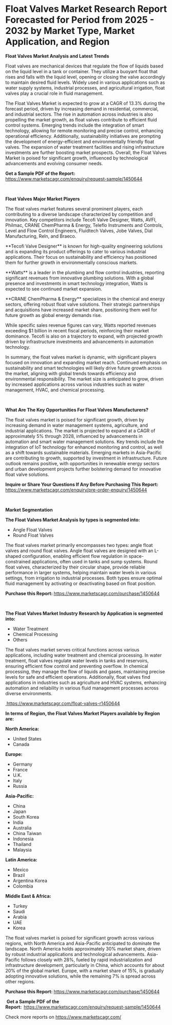 <p><h1>Float Valves Market Research Report Forecasted for Period from 2025 -  2032 by Market Type, Market Application, and Region</h1></p><p><strong>Float Valves Market Analysis and Latest Trends</strong></p>
<p><p>Float valves are mechanical devices that regulate the flow of liquids based on the liquid level in a tank or container. They utilize a buoyant float that rises and falls with the liquid level, opening or closing the valve accordingly to maintain desired fluid levels. Widely used in various applications such as water supply systems, industrial processes, and agricultural irrigation, float valves play a crucial role in fluid management.</p><p>The Float Valves Market is expected to grow at a CAGR of 13.3% during the forecast period, driven by increasing demand in residential, commercial, and industrial sectors. The rise in automation across industries is also propelling the market growth, as float valves contribute to efficient fluid control systems. Emerging trends include the integration of smart technology, allowing for remote monitoring and precise control, enhancing operational efficiency. Additionally, sustainability initiatives are prompting the development of energy-efficient and environmentally friendly float valves. The expansion of water treatment facilities and rising infrastructure investments are further boosting market prospects. Overall, the Float Valves Market is poised for significant growth, influenced by technological advancements and evolving consumer needs.</p></p>
<p><strong>Get a Sample PDF of the Report:&nbsp;</strong> <a href="https://www.marketscagr.com/enquiry/request-sample/1450644?utm_campaign=2307&utm_medium=2&utm_source=Github&utm_content=ia&utm_term=28022025&utm_id=float-valves">https://www.marketscagr.com/enquiry/request-sample/1450644</a></p>
<p>&nbsp;</p>
<p><strong>Float Valves Major Market Players</strong></p>
<p><p>The float valves market features several prominent players, each contributing to a diverse landscape characterized by competition and innovation. Key competitors include Tecofi Valve Designer, Watts, AVFI, Philmac, CRANE ChemPharma & Energy, Teleflo Instruments and Controls, Level and Flow Control Engineers, Fluidtech Valves, Jobe Valves, Dial Manufacturing, Reln, and Braeco.</p><p>**Tecofi Valve Designer** is known for high-quality engineering solutions and is expanding its product offerings to cater to various industrial applications. Their focus on sustainability and efficiency has positioned them for further growth in environmentally conscious markets.</p><p>**Watts** is a leader in the plumbing and flow control industries, reporting significant revenues from innovative plumbing solutions. With a global presence and investments in smart technology integration, Watts is expected to see continued market expansion.</p><p>**CRANE ChemPharma & Energy** specializes in the chemical and energy sectors, offering robust float valve solutions. Their strategic partnerships and acquisitions have increased market share, positioning them well for future growth as global energy demands rise.</p><p>While specific sales revenue figures can vary, Watts reported revenues exceeding $1 billion in recent fiscal periods, reinforcing their market dominance. Tecofi is also on a trajectory to expand, with projected growth driven by infrastructure investments and advancements in automation technology.</p><p>In summary, the float valves market is dynamic, with significant players focused on innovation and expanding market reach. Continued emphasis on sustainability and smart technologies will likely drive future growth across the market, aligning with global trends towards efficiency and environmental responsibility. The market size is anticipated to grow, driven by increased applications across various industries such as water management, HVAC, and chemical processing.</p></p>
<p>&nbsp;</p>
<p><strong>What Are The Key Opportunities For Float Valves Manufacturers?</strong></p>
<p><p>The float valves market is poised for significant growth, driven by increasing demand in water management systems, agriculture, and industrial applications. The market is projected to expand at a CAGR of approximately 5% through 2028, influenced by advancements in automation and smart water management solutions. Key trends include the integration of IoT technology for enhanced monitoring and control, as well as a shift towards sustainable materials. Emerging markets in Asia-Pacific are contributing to growth, supported by investment in infrastructure. Future outlook remains positive, with opportunities in renewable energy sectors and urban development projects further bolstering demand for innovative float valve solutions.</p></p>
<p><strong>Inquire or Share Your Questions If Any Before Purchasing This Report:</strong> <a href="https://www.marketscagr.com/enquiry/pre-order-enquiry/1450644?utm_campaign=2307&utm_medium=2&utm_source=Github&utm_content=ia&utm_term=28022025&utm_id=float-valves">https://www.marketscagr.com/enquiry/pre-order-enquiry/1450644</a></p>
<p>&nbsp;</p>
<p><strong>Market Segmentation</strong></p>
<p><strong>The Float Valves Market Analysis by types is segmented into:</strong></p>
<p><ul><li>Angle Float Valves</li><li>Round Float Valves</li></ul></p>
<p><p>The float valves market primarily encompasses two types: angle float valves and round float valves. Angle float valves are designed with an L-shaped configuration, enabling efficient flow regulation in space-constrained applications, often used in tanks and sump systems. Round float valves, characterized by their circular shape, provide reliable performance in larger systems, helping maintain water levels in various settings, from irrigation to industrial processes. Both types ensure optimal fluid management by activating or deactivating based on float position.</p></p>
<p><strong>Purchase this Report:&nbsp;</strong><a href="https://www.marketscagr.com/purchase/1450644?utm_campaign=2307&utm_medium=2&utm_source=Github&utm_content=ia&utm_term=28022025&utm_id=float-valves">https://www.marketscagr.com/purchase/1450644</a></p>
<p>&nbsp;</p>
<p><strong>The Float Valves Market Industry Research by Application is segmented into:</strong></p>
<p><ul><li>Water Treatment</li><li>Chemical Processing</li><li>Others</li></ul></p>
<p><p>The float valves market serves critical functions across various applications, including water treatment and chemical processing. In water treatment, float valves regulate water levels in tanks and reservoirs, ensuring efficient flow control and preventing overflow. In chemical processing, they manage the flow of liquids and gases, maintaining precise levels for safe and efficient operations. Additionally, float valves find applications in industries such as agriculture and HVAC systems, enhancing automation and reliability in various fluid management processes across diverse environments.</p></p>
<p><a href="https://www.marketscagr.com/float-valves-r1450644?utm_campaign=2307&utm_medium=2&utm_source=Github&utm_content=ia&utm_term=28022025&utm_id=float-valves">&nbsp;https://www.marketscagr.com/float-valves-r1450644</a></p>
<p><strong>In terms of Region, the Float Valves Market Players available by Region are:</strong></p>
<p>
    <p> <strong> North America: </strong>
        <ul>
            <li>United States</li>
            <li>Canada</li>
        </ul>
        </p> 
    <p> <strong> Europe: </strong>
        <ul>
            <li>Germany</li>
            <li>France</li>
            <li>U.K.</li>
            <li>Italy</li>
            <li>Russia</li>
        </ul>
        </p> 
    <p> <strong> Asia-Pacific: </strong>
        <ul>
            <li>China</li>
            <li>Japan</li>
            <li>South Korea</li>
            <li>India</li>
            <li>Australia</li>
            <li>China Taiwan</li>
            <li>Indonesia</li>
            <li>Thailand</li>
            <li>Malaysia</li>
        </ul>
        </p> 
    <p> <strong> Latin America: </strong>
        <ul>
            <li>Mexico</li>
            <li>Brazil</li>
            <li>Argentina Korea</li>
            <li>Colombia</li>
        </ul>
        </p> 
    <p> <strong> Middle East & Africa: </strong>
        <ul>
            <li>Turkey</li>
            <li>Saudi</li>
            <li>Arabia</li>
            <li>UAE</li>
            <li>Korea</li>
        </ul>
    </p>
    </p>
<p><p>The float valves market is poised for significant growth across various regions, with North America and Asia-Pacific anticipated to dominate the landscape. North America holds approximately 30% market share, driven by robust industrial applications and technological advancements. Asia-Pacific follows closely with 28%, fueled by rapid industrialization and infrastructure development, particularly in China, which accounts for about 20% of the global market. Europe, with a market share of 15%, is gradually adopting innovative solutions, while the remaining 7% is spread across other regions.</p></p>
<p><strong>Purchase this Report: </strong><a href="https://www.marketscagr.com/purchase/1450644?utm_campaign=2307&utm_medium=2&utm_source=Github&utm_content=ia&utm_term=28022025&utm_id=float-valves">https://www.marketscagr.com/purchase/1450644</a></p>
<p>&nbsp;<strong>Get a Sample PDF of the Report:&nbsp;&nbsp;</strong><a href="https://www.marketscagr.com/enquiry/request-sample/1450644?utm_campaign=2307&utm_medium=2&utm_source=Github&utm_content=ia&utm_term=28022025&utm_id=float-valves">https://www.marketscagr.com/enquiry/request-sample/1450644</a></p>
<p><strong></strong></p>
<p>Check more reports on <a href="https://www.marketscagr.com/?utm_campaign=2307&utm_medium=2&utm_source=Github&utm_content=ia&utm_term=28022025&utm_id=float-valves">https://www.marketscagr.com/</a></p>